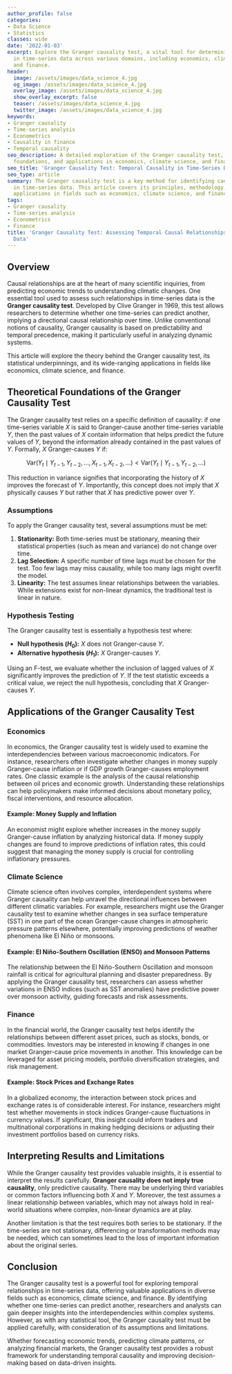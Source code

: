 ```yaml
---
author_profile: false
categories:
- Data Science
- Statistics
classes: wide
date: '2022-01-03'
excerpt: Explore the Granger causality test, a vital tool for determining causal relationships
  in time-series data across various domains, including economics, climate science,
  and finance.
header:
  image: /assets/images/data_science_4.jpg
  og_image: /assets/images/data_science_4.jpg
  overlay_image: /assets/images/data_science_4.jpg
  show_overlay_excerpt: false
  teaser: /assets/images/data_science_4.jpg
  twitter_image: /assets/images/data_science_4.jpg
keywords:
- Granger causality
- Time-series analysis
- Econometrics
- Causality in finance
- Temporal causality
seo_description: A detailed exploration of the Granger causality test, its theoretical
  foundations, and applications in economics, climate science, and finance.
seo_title: 'Granger Causality Test: Temporal Causality in Time-Series Data'
seo_type: article
summary: The Granger causality test is a key method for identifying causal relationships
  in time-series data. This article covers its principles, methodology, and practical
  applications in fields such as economics, climate science, and finance.
tags:
- Granger causality
- Time-series analysis
- Econometrics
- Finance
title: 'Granger Causality Test: Assessing Temporal Causal Relationships in Time-Series
  Data'
---
```


## Overview

Causal relationships are at the heart of many scientific inquiries, from predicting economic trends to understanding climatic changes. One essential tool used to assess such relationships in time-series data is the **Granger causality test**. Developed by Clive Granger in 1969, this test allows researchers to determine whether one time-series can predict another, implying a directional causal relationship over time. Unlike conventional notions of causality, Granger causality is based on predictability and temporal precedence, making it particularly useful in analyzing dynamic systems.

This article will explore the theory behind the Granger causality test, its statistical underpinnings, and its wide-ranging applications in fields like economics, climate science, and finance.

## Theoretical Foundations of the Granger Causality Test

The Granger causality test relies on a specific definition of causality: if one time-series variable $X$ is said to Granger-cause another time-series variable $Y$, then the past values of $X$ contain information that helps predict the future values of $Y$, beyond the information already contained in the past values of $Y$. Formally, $X$ Granger-causes $Y$ if:

$$ \text{Var}(Y_t \mid Y_{t-1}, Y_{t-2}, \dots, X_{t-1}, X_{t-2}, \dots) < \text{Var}(Y_t \mid Y_{t-1}, Y_{t-2}, \dots) $$

This reduction in variance signifies that incorporating the history of $X$ improves the forecast of $Y$. Importantly, this concept does not imply that $X$ physically causes $Y$ but rather that $X$ has predictive power over $Y$.

### Assumptions

To apply the Granger causality test, several assumptions must be met:

1. **Stationarity:** Both time-series must be stationary, meaning their statistical properties (such as mean and variance) do not change over time.
2. **Lag Selection:** A specific number of time lags must be chosen for the test. Too few lags may miss causality, while too many lags might overfit the model.
3. **Linearity:** The test assumes linear relationships between the variables. While extensions exist for non-linear dynamics, the traditional test is linear in nature.

### Hypothesis Testing

The Granger causality test is essentially a hypothesis test where:

- **Null hypothesis ($H_0$):** $X$ does not Granger-cause $Y$.
- **Alternative hypothesis ($H_1$):** $X$ Granger-causes $Y$.

Using an F-test, we evaluate whether the inclusion of lagged values of $X$ significantly improves the prediction of $Y$. If the test statistic exceeds a critical value, we reject the null hypothesis, concluding that $X$ Granger-causes $Y$.

## Applications of the Granger Causality Test

### Economics

In economics, the Granger causality test is widely used to examine the interdependencies between various macroeconomic indicators. For instance, researchers often investigate whether changes in money supply Granger-cause inflation or if GDP growth Granger-causes employment rates. One classic example is the analysis of the causal relationship between oil prices and economic growth. Understanding these relationships can help policymakers make informed decisions about monetary policy, fiscal interventions, and resource allocation.

#### Example: Money Supply and Inflation

An economist might explore whether increases in the money supply Granger-cause inflation by analyzing historical data. If money supply changes are found to improve predictions of inflation rates, this could suggest that managing the money supply is crucial for controlling inflationary pressures.

### Climate Science

Climate science often involves complex, interdependent systems where Granger causality can help unravel the directional influences between different climatic variables. For example, researchers might use the Granger causality test to examine whether changes in sea surface temperature (SST) in one part of the ocean Granger-cause changes in atmospheric pressure patterns elsewhere, potentially improving predictions of weather phenomena like El Niño or monsoons.

#### Example: El Niño-Southern Oscillation (ENSO) and Monsoon Patterns

The relationship between the El Niño-Southern Oscillation and monsoon rainfall is critical for agricultural planning and disaster preparedness. By applying the Granger causality test, researchers can assess whether variations in ENSO indices (such as SST anomalies) have predictive power over monsoon activity, guiding forecasts and risk assessments.

### Finance

In the financial world, the Granger causality test helps identify the relationships between different asset prices, such as stocks, bonds, or commodities. Investors may be interested in knowing if changes in one market Granger-cause price movements in another. This knowledge can be leveraged for asset pricing models, portfolio diversification strategies, and risk management.

#### Example: Stock Prices and Exchange Rates

In a globalized economy, the interaction between stock prices and exchange rates is of considerable interest. For instance, researchers might test whether movements in stock indices Granger-cause fluctuations in currency values. If significant, this insight could inform traders and multinational corporations in making hedging decisions or adjusting their investment portfolios based on currency risks.

## Interpreting Results and Limitations

While the Granger causality test provides valuable insights, it is essential to interpret the results carefully. **Granger causality does not imply true causality**, only predictive causality. There may be underlying third variables or common factors influencing both $X$ and $Y$. Moreover, the test assumes a linear relationship between variables, which may not always hold in real-world situations where complex, non-linear dynamics are at play.

Another limitation is that the test requires both series to be stationary. If the time-series are not stationary, differencing or transformation methods may be needed, which can sometimes lead to the loss of important information about the original series.

## Conclusion

The Granger causality test is a powerful tool for exploring temporal relationships in time-series data, offering valuable applications in diverse fields such as economics, climate science, and finance. By identifying whether one time-series can predict another, researchers and analysts can gain deeper insights into the interdependencies within complex systems. However, as with any statistical tool, the Granger causality test must be applied carefully, with consideration of its assumptions and limitations.

Whether forecasting economic trends, predicting climate patterns, or analyzing financial markets, the Granger causality test provides a robust framework for understanding temporal causality and improving decision-making based on data-driven insights.
